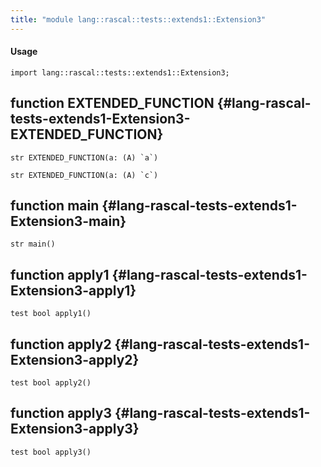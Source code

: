 ```yaml
---
title: "module lang::rascal::tests::extends1::Extension3"
---
```


#### Usage

`import lang::rascal::tests::extends1::Extension3;`


## function EXTENDED_FUNCTION {#lang-rascal-tests-extends1-Extension3-EXTENDED_FUNCTION}

```rascal
str EXTENDED_FUNCTION(a: (A) `a`)

str EXTENDED_FUNCTION(a: (A) `c`)

```

## function main {#lang-rascal-tests-extends1-Extension3-main}

```rascal
str main()

```

## function apply1 {#lang-rascal-tests-extends1-Extension3-apply1}

```rascal
test bool apply1()

```

## function apply2 {#lang-rascal-tests-extends1-Extension3-apply2}

```rascal
test bool apply2()

```

## function apply3 {#lang-rascal-tests-extends1-Extension3-apply3}

```rascal
test bool apply3()

```

